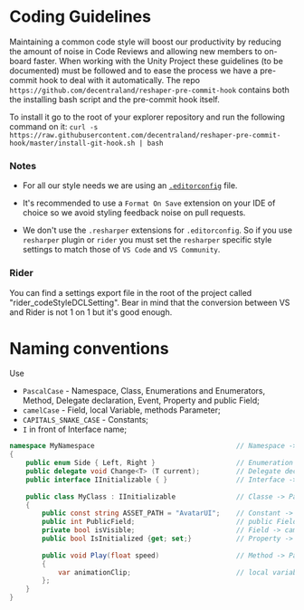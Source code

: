 # Coding Guidelines

Maintaining a common code style will boost our productivity by reducing the amount of noise in Code Reviews and allowing new members to on-board faster.
When working with the Unity Project these guidelines (to be documented) must be followed and to ease the process we have a pre-commit hook to deal with it automatically.
The repo `https://github.com/decentraland/reshaper-pre-commit-hook` contains both the installing bash script and the pre-commit hook itself.

To install it go to the root of your explorer repository and run the following command on it:
`curl -s https://raw.githubusercontent.com/decentraland/reshaper-pre-commit-hook/master/install-git-hook.sh | bash`

### Notes 

* For all our style needs we are using an [`.editorconfig`](https://editorconfig.org/) file. 

* It's recommended to use a `Format On Save` extension on your IDE of choice so we avoid styling feedback noise on pull requests.

* We don't use the `.resharper` extensions for `.editorconfig`. So if you use `resharper` plugin or `rider` you must set the `resharper` specific style settings to match those of `VS Code` and `VS Community`.


### Rider
You can find a settings export file in the root of the project called "rider_codeStyleDCLSetting". Bear in mind that the conversion between VS and Rider is not 1 on 1 but it's good enough.

# Naming conventions

Use
* `PascalCase` - Namespace, Class, Enumerations and Enumerators, Method, Delegate declaration, Event, Property and public Field;
* `camelCase` - Field, local Variable, methods Parameter;
* `CAPITALS_SNAKE_CASE` - Constants;
* `I` in front of Interface name;

```csharp
namespace MyNamespace                                   // Namespace -> PascalCase
{
    public enum Side { Left, Right }                    // Enumeration and Enumerators -> PascalCase 
    public delegate void Change<T> (T current);         // Delegate declaration -> PascalCase
    public interface IInitializable { }                 // Interface -> PascalCase, starts with 'I'
    
    public class MyClass : IInitializable               // Classe -> PascalCase.
    {
        public const string ASSET_PATH = "AvatarUI";    // Constant -> CAPITALS_SNAKE_CASE 
        public int PublicField;                         // public Field -> PascalCase
        private bool isVisible;                         // Field -> camelCase
        public bool IsInitialized {get; set;}           // Property -> PascalCase
        
        public void Play(float speed)                   // Method -> PascalCase. Method parameter -> camelCase
        {
            var animationClip;                          // local variable -> camelCase
        };              
    }
}
```
